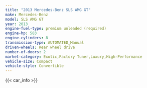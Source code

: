 ```yaml
---
title: "2013 Mercedes-Benz SLS AMG GT"
make: Mercedes-Benz
model: SLS AMG GT
year: 2013
engine-fuel-type: premium unleaded (required)
engine-hp: 583
engine-cylinders: 8
transmission-type: AUTOMATED_Manual
driven-wheels: Rear wheel drive
number-of-doors: 2
market-category: Exotic,Factory Tuner,Luxury,High-Performance
vehicle-size: Compact
vehicle-style: Convertible
---
```


{{< car_info >}}
